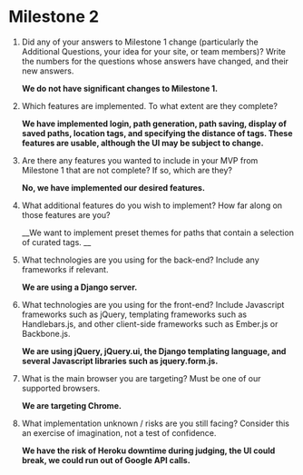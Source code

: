Milestone 2
===

1. Did any of your answers to Milestone 1 change (particularly the Additional Questions, your idea for your site, or team members)? Write the numbers for the questions whose answers have changed, and their new answers.

    __We do not have significant changes to Milestone 1.__

2. Which features are implemented. To what extent are they complete?

    __We have implemented login, path generation, path saving, display of saved paths, location tags, and specifying the distance of tags. These features are usable, although the UI may be subject to change.__

3. Are there any features you wanted to include in your MVP from Milestone 1 that are not complete? If so, which are they?

    __No, we have implemented our desired features.__

4. What additional features do you wish to implement? How far along on those features are you?

    __We want to implement preset themes for paths that contain a selection of curated tags. __
    
5. What technologies are you using for the back-end? Include any frameworks if relevant.
    
    __We are using a Django server.__

6. What technologies are you using for the front-end? Include Javascript frameworks such as jQuery, templating frameworks such as Handlebars.js, and other client-side frameworks such as Ember.js or Backbone.js.
    
    __We are using jQuery, jQuery.ui, the Django templating language, and several Javascript libraries such as jquery.form.js.__
7. What is the main browser you are targeting? Must be one of our supported browsers.

    __We are targeting Chrome.__
8. What implementation unknown / risks are you still facing? Consider this an exercise of imagination, not a test of confidence.

    __We have the risk of Heroku downtime during judging, the UI could break, we could run out of Google API calls.__